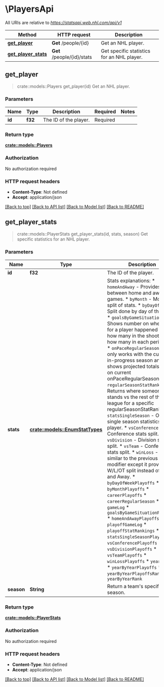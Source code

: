 # \PlayersApi

All URIs are relative to *https://statsapi.web.nhl.com/api/v1*

Method | HTTP request | Description
------------- | ------------- | -------------
[**get_player**](PlayersApi.md#get_player) | **Get** /people/{id} | Get an NHL player.
[**get_player_stats**](PlayersApi.md#get_player_stats) | **Get** /people/{id}/stats | Get specific statistics for an NHL player.



## get_player

> crate::models::Players get_player(id)
Get an NHL player.

### Parameters


Name | Type | Description  | Required | Notes
------------- | ------------- | ------------- | ------------- | -------------
**id** | **f32** | The ID of the player. | Required | 

### Return type

[**crate::models::Players**](Players.md)

### Authorization

No authorization required

### HTTP request headers

- **Content-Type**: Not defined
- **Accept**: application/json

[[Back to top]](#) [[Back to API list]](../README.md#documentation-for-api-endpoints) [[Back to Model list]](../README.md#documentation-for-models) [[Back to README]](../README.md)


## get_player_stats

> crate::models::PlayerStats get_player_stats(id, stats, season)
Get specific statistics for an NHL player.

### Parameters


Name | Type | Description  | Required | Notes
------------- | ------------- | ------------- | ------------- | -------------
**id** | **f32** | The ID of the player. | Required | 
**stats** | [**crate::models::EnumStatTypes**](.md) | Stats explanations:   * `homeAndAway` - Provides a split between home and away games.   * `byMonth` - Monthly split of stats.   * `byDayOfWeek` - Split done by day of the week.   * `goalsByGameSituation` - Shows number on when goals for a player happened like how many in the shootout, how many in each period, etc.   * `onPaceRegularSeason` - This only works with the current in-progress season and shows projected totals based on current onPaceRegularSeason.   * `regularSeasonStatRankings` - Returns where someone stands vs the rest of the league for a specific regularSeasonStatRankings   * `statsSingleSeason` - Obtains single season statistics for a player.   * `vsConference` - Conference stats split.   * `vsDivision` - Division stats split.   * `vsTeam` - Conference stats split.   * `winLoss` - Very similar to the previous modifier except it provides the W/L/OT split instead of Home and Away.   * `byDayOfWeekPlayoffs`   * `byMonthPlayoffs`   * `careerPlayoffs`   * `careerRegularSeason`   * `gameLog`   * `goalsByGameSituationPlayoffs`   * `homeAndAwayPlayoffs`   * `playoffGameLog`   * `playoffStatRankings`   * `statsSingleSeasonPlayoffs`   * `vsConferencePlayoffs`   * `vsDivisionPlayoffs`   * `vsTeamPlayoffs`   * `winLossPlayoffs`   * `yearByYear`   * `yearByYearPlayoffs`   * `yearByYearPlayoffsRank`   * `yearByYearRank`  | Required | 
**season** | **String** | Return a team's specific season. |  | 

### Return type

[**crate::models::PlayerStats**](PlayerStats.md)

### Authorization

No authorization required

### HTTP request headers

- **Content-Type**: Not defined
- **Accept**: application/json

[[Back to top]](#) [[Back to API list]](../README.md#documentation-for-api-endpoints) [[Back to Model list]](../README.md#documentation-for-models) [[Back to README]](../README.md)

